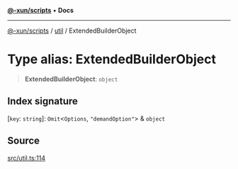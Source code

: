 [**@-xun/scripts**](../../README.md) • **Docs**

***

[@-xun/scripts](../../README.md) / [util](../README.md) / ExtendedBuilderObject

# Type alias: ExtendedBuilderObject

> **ExtendedBuilderObject**: `object`

## Index signature

 \[`key`: `string`\]: `Omit`\<`Options`, `"demandOption"`\> & `object`

## Source

[src/util.ts:114](https://github.com/Xunnamius/xscripts/blob/5489de7bb7a868e6076ae9406ce323b1b3f709f2/src/util.ts#L114)
